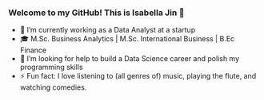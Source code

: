 ### Welcome to my GitHub! This is Isabella Jin 👋

- 🔭 I’m currently working as a Data Analyst at a startup
- 🎓 M.Sc. Business Analytics | M.Sc. International Business | B.Ec Finance
- 🤔 I’m looking for help to build a Data Science career and polish my programming skills
- ⚡ Fun fact: I love listening to (all genres of) music, playing the flute, and watching comedies. 

